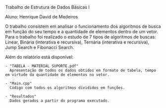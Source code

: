Trabalho de Estrutura de Dados Básicas I

Aluno: Henrique David de Medeiros

O trabalho consistem em analisar o funcionamento dos algoritmos de busca em função do seu tempo e a quantidade de elementos dentro de um vetor. Para o trabalho foi realizado o estudo de 7 tipos de algoritmos de buscas: Linear, Binária (interativa e recursiva), Ternária (interativa e recursiva), Jump Search e Fibonacci Search.

Além do relatório está disponível:

	- "TABELA - MATERIAL SUPORTE.pdf"
	  Apresentação de todos os dados obtidos em formato de tabela, tempo em virtude da quantidade de elementos no vetor.

	- "Main.cpp"
	  Código com todos os algoritmos divididos em funções.

	- "Resultados"
	  Dados gerados a partir do programa executado.